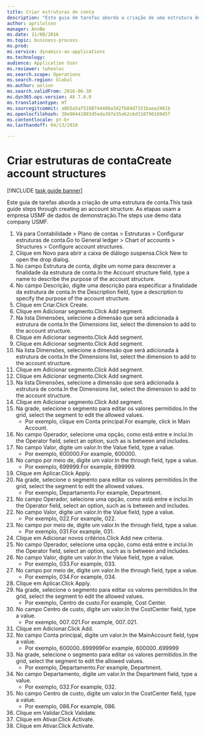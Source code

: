 ```yaml
--- 
title: Criar estruturas de conta
description: "Este guia de tarefas aborda a criação de uma estrutura de conta."
author: aprilolson
manager: AnnBe
ms.date: 11/08/2016
ms.topic: business-process
ms.prod: 
ms.service: dynamics-ax-applications
ms.technology: 
audience: Application User
ms.reviewer: twheeloc
ms.search.scope: Operations
ms.search.region: Global
ms.author: aolson
ms.search.validFrom: 2016-06-30
ms.dyn365.ops.version: AX 7.0.0
ms.translationtype: HT
ms.sourcegitcommit: a8b5a5af5108744406a3d2fb84d7151baea2481b
ms.openlocfilehash: 38e90441803d5eda397e35eb2c6d310790189d5f
ms.contentlocale: pt-br
ms.lasthandoff: 04/13/2018

---
```

# <a name="create-account-structures"></a><span data-ttu-id="dec29-103">Criar estruturas de conta</span><span class="sxs-lookup"><span data-stu-id="dec29-103">Create account structures</span></span>

[!INCLUDE [task guide banner](../../includes/task-guide-banner.md)]

<span data-ttu-id="dec29-104">Este guia de tarefas aborda a criação de uma estrutura de conta.</span><span class="sxs-lookup"><span data-stu-id="dec29-104">This task guide steps through creating an account structure.</span></span> <span data-ttu-id="dec29-105">As etapas usam a empresa USMF de dados de demonstração.</span><span class="sxs-lookup"><span data-stu-id="dec29-105">The steps use demo data company USMF.</span></span>

1. <span data-ttu-id="dec29-106">Vá para Contabilidade > Plano de contas > Estruturas > Configurar estruturas de conta.</span><span class="sxs-lookup"><span data-stu-id="dec29-106">Go to General ledger > Chart of accounts > Structures > Configure account structures.</span></span>
2. <span data-ttu-id="dec29-107">Clique em Novo para abrir a caixa de diálogo suspensa.</span><span class="sxs-lookup"><span data-stu-id="dec29-107">Click New to open the drop dialog.</span></span>
3. <span data-ttu-id="dec29-108">No campo Estrutura de conta, digite um nome para descrever a finalidade da estrutura de conta.</span><span class="sxs-lookup"><span data-stu-id="dec29-108">In the Account structure field, type a name to describe the purpose of the account structure.</span></span>
4. <span data-ttu-id="dec29-109">No campo Descrição, digite uma descrição para especificar a finalidade da estrutura de conta.</span><span class="sxs-lookup"><span data-stu-id="dec29-109">In the Description field, type a description to specify the purpose of the account structure.</span></span>
5. <span data-ttu-id="dec29-110">Clique em Criar.</span><span class="sxs-lookup"><span data-stu-id="dec29-110">Click Create.</span></span>
6. <span data-ttu-id="dec29-111">Clique em Adicionar segmento.</span><span class="sxs-lookup"><span data-stu-id="dec29-111">Click Add segment.</span></span>
7. <span data-ttu-id="dec29-112">Na lista Dimensões, selecione a dimensão que será adicionada à estrutura de conta.</span><span class="sxs-lookup"><span data-stu-id="dec29-112">In the Dimensions list, select the dimension to add to the account structure.</span></span>
8. <span data-ttu-id="dec29-113">Clique em Adicionar segmento.</span><span class="sxs-lookup"><span data-stu-id="dec29-113">Click Add segment.</span></span>
9. <span data-ttu-id="dec29-114">Clique em Adicionar segmento.</span><span class="sxs-lookup"><span data-stu-id="dec29-114">Click Add segment.</span></span>
10. <span data-ttu-id="dec29-115">Na lista Dimensões, selecione a dimensão que será adicionada à estrutura de conta.</span><span class="sxs-lookup"><span data-stu-id="dec29-115">In the Dimensions list, select the dimension to add to the account structure.</span></span>
11. <span data-ttu-id="dec29-116">Clique em Adicionar segmento.</span><span class="sxs-lookup"><span data-stu-id="dec29-116">Click Add segment.</span></span>
12. <span data-ttu-id="dec29-117">Clique em Adicionar segmento.</span><span class="sxs-lookup"><span data-stu-id="dec29-117">Click Add segment.</span></span>
13. <span data-ttu-id="dec29-118">Na lista Dimensões, selecione a dimensão que será adicionada à estrutura de conta.</span><span class="sxs-lookup"><span data-stu-id="dec29-118">In the Dimensions list, select the dimension to add to the account structure.</span></span>
14. <span data-ttu-id="dec29-119">Clique em Adicionar segmento.</span><span class="sxs-lookup"><span data-stu-id="dec29-119">Click Add segment.</span></span>
15. <span data-ttu-id="dec29-120">Na grade, selecione o segmento para editar os valores permitidos.</span><span class="sxs-lookup"><span data-stu-id="dec29-120">In the grid, select the segment to edit the allowed values.</span></span>
    * <span data-ttu-id="dec29-121">Por exemplo, clique em Conta principal.</span><span class="sxs-lookup"><span data-stu-id="dec29-121">For example, click in Main Account.</span></span>  
16. <span data-ttu-id="dec29-122">No campo Operador, selecione uma opção, como está entre e inclui.</span><span class="sxs-lookup"><span data-stu-id="dec29-122">In the Operator field, select an option, such as is between and includes.</span></span>
17. <span data-ttu-id="dec29-123">No campo Valor, digite um valor.</span><span class="sxs-lookup"><span data-stu-id="dec29-123">In the Value field, type a value.</span></span>
    * <span data-ttu-id="dec29-124">Por exemplo, 600000.</span><span class="sxs-lookup"><span data-stu-id="dec29-124">For example, 600000.</span></span>  
18. <span data-ttu-id="dec29-125">No campo por meio de, digite um valor.</span><span class="sxs-lookup"><span data-stu-id="dec29-125">In the through field, type a value.</span></span>
    * <span data-ttu-id="dec29-126">Por exemplo, 699999.</span><span class="sxs-lookup"><span data-stu-id="dec29-126">For example, 699999.</span></span>  
19. <span data-ttu-id="dec29-127">Clique em Aplicar.</span><span class="sxs-lookup"><span data-stu-id="dec29-127">Click Apply.</span></span>
20. <span data-ttu-id="dec29-128">Na grade, selecione o segmento para editar os valores permitidos.</span><span class="sxs-lookup"><span data-stu-id="dec29-128">In the grid, select the segment to edit the allowed values.</span></span>
    * <span data-ttu-id="dec29-129">Por exemplo, Departamento.</span><span class="sxs-lookup"><span data-stu-id="dec29-129">For example, Department.</span></span>  
21. <span data-ttu-id="dec29-130">No campo Operador, selecione uma opção, como está entre e inclui.</span><span class="sxs-lookup"><span data-stu-id="dec29-130">In the Operator field, select an option, such as is between and includes.</span></span>
22. <span data-ttu-id="dec29-131">No campo Valor, digite um valor.</span><span class="sxs-lookup"><span data-stu-id="dec29-131">In the Value field, type a value.</span></span>
    * <span data-ttu-id="dec29-132">Por exemplo, 022.</span><span class="sxs-lookup"><span data-stu-id="dec29-132">For example, 022.</span></span>  
23. <span data-ttu-id="dec29-133">No campo por meio de, digite um valor.</span><span class="sxs-lookup"><span data-stu-id="dec29-133">In the through field, type a value.</span></span>
    * <span data-ttu-id="dec29-134">Por exemplo, 031.</span><span class="sxs-lookup"><span data-stu-id="dec29-134">For example, 031.</span></span>  
24. <span data-ttu-id="dec29-135">Clique em Adicionar novos critérios.</span><span class="sxs-lookup"><span data-stu-id="dec29-135">Click Add new criteria.</span></span>
25. <span data-ttu-id="dec29-136">No campo Operador, selecione uma opção, como está entre e inclui.</span><span class="sxs-lookup"><span data-stu-id="dec29-136">In the Operator field, select an option, such as is between and includes.</span></span>
26. <span data-ttu-id="dec29-137">No campo Valor, digite um valor.</span><span class="sxs-lookup"><span data-stu-id="dec29-137">In the Value field, type a value.</span></span>
    * <span data-ttu-id="dec29-138">Por exemplo, 033.</span><span class="sxs-lookup"><span data-stu-id="dec29-138">For example, 033.</span></span>  
27. <span data-ttu-id="dec29-139">No campo por meio de, digite um valor.</span><span class="sxs-lookup"><span data-stu-id="dec29-139">In the through field, type a value.</span></span>
    * <span data-ttu-id="dec29-140">Por exemplo, 034.</span><span class="sxs-lookup"><span data-stu-id="dec29-140">For example, 034.</span></span>  
28. <span data-ttu-id="dec29-141">Clique em Aplicar.</span><span class="sxs-lookup"><span data-stu-id="dec29-141">Click Apply.</span></span>
29. <span data-ttu-id="dec29-142">Na grade, selecione o segmento para editar os valores permitidos.</span><span class="sxs-lookup"><span data-stu-id="dec29-142">In the grid, select the segment to edit the allowed values.</span></span>
    * <span data-ttu-id="dec29-143">Por exemplo, Centro de custo.</span><span class="sxs-lookup"><span data-stu-id="dec29-143">For example, Cost Center.</span></span>  
30. <span data-ttu-id="dec29-144">No campo Centro de custo, digite um valor.</span><span class="sxs-lookup"><span data-stu-id="dec29-144">In the CostCenter field, type a value.</span></span>
    * <span data-ttu-id="dec29-145">Por exemplo, 007..021.</span><span class="sxs-lookup"><span data-stu-id="dec29-145">For example, 007..021.</span></span>  
31. <span data-ttu-id="dec29-146">Clique em Adicionar.</span><span class="sxs-lookup"><span data-stu-id="dec29-146">Click Add.</span></span>
32. <span data-ttu-id="dec29-147">No campo Conta principal, digite um valor.</span><span class="sxs-lookup"><span data-stu-id="dec29-147">In the MainAccount field, type a value.</span></span>
    * <span data-ttu-id="dec29-148">Por exemplo, 600000..699999</span><span class="sxs-lookup"><span data-stu-id="dec29-148">For example, 600000..699999</span></span>  
33. <span data-ttu-id="dec29-149">Na grade, selecione o segmento para editar os valores permitidos.</span><span class="sxs-lookup"><span data-stu-id="dec29-149">In the grid, select the segment to edit the allowed values.</span></span>
    * <span data-ttu-id="dec29-150">Por exemplo, Departamento.</span><span class="sxs-lookup"><span data-stu-id="dec29-150">For example, Department.</span></span>  
34. <span data-ttu-id="dec29-151">No campo Departamento, digite um valor.</span><span class="sxs-lookup"><span data-stu-id="dec29-151">In the Department field, type a value.</span></span>
    * <span data-ttu-id="dec29-152">Por exemplo, 032.</span><span class="sxs-lookup"><span data-stu-id="dec29-152">For example, 032.</span></span>  
35. <span data-ttu-id="dec29-153">No campo Centro de custo, digite um valor.</span><span class="sxs-lookup"><span data-stu-id="dec29-153">In the CostCenter field, type a value.</span></span>
    * <span data-ttu-id="dec29-154">Por exemplo, 086.</span><span class="sxs-lookup"><span data-stu-id="dec29-154">For example, 086.</span></span>  
36. <span data-ttu-id="dec29-155">Clique em Validar.</span><span class="sxs-lookup"><span data-stu-id="dec29-155">Click Validate.</span></span>
37. <span data-ttu-id="dec29-156">Clique em Ativar.</span><span class="sxs-lookup"><span data-stu-id="dec29-156">Click Activate.</span></span>
38. <span data-ttu-id="dec29-157">Clique em Ativar.</span><span class="sxs-lookup"><span data-stu-id="dec29-157">Click Activate.</span></span>


